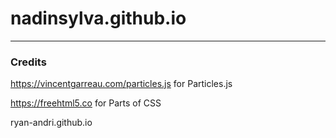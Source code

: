 # nadinsylva.github.io
---
### Credits
https://vincentgarreau.com/particles.js for Particles.js

https://freehtml5.co for Parts of CSS

ryan-andri.github.io
